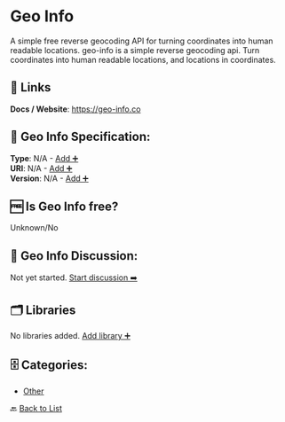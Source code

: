 # Geo Info

A simple free reverse geocoding API for turning coordinates into human readable locations. geo-info is a simple reverse geocoding api. Turn coordinates into human readable locations, and locations in coordinates.

##  🔗 Links
**Docs / Website**: https://geo-info.co

## 🧬 Geo Info Specification:
**Type**: N/A - [Add ➕](https://github.com/apis-list/apis-list/edit/main/apis/geo-info/geo-info.yaml)  
**URI**: N/A - [Add ➕](https://github.com/apis-list/apis-list/edit/main/apis/geo-info/geo-info.yaml)  
**Version**: N/A - [Add ➕](https://github.com/apis-list/apis-list/edit/main/apis/geo-info/geo-info.yaml)

## 🆓 Is Geo Info free?
 Unknown/No 

## 💬 Geo Info Discussion:
Not yet started. [Start discussion ➡️](https://github.com/apis-list/apis-list/discussions/new)

## 🗂️ Libraries

No libraries added. [Add library ➕](https://github.com/apis-list/apis-list/edit/main/apis/geo-info/geo-info.yaml)    


## 🗄️ Categories:
- [Other](https://github.com/apis-list/apis-list#other-)

🔙  [Back to List](https://github.com/apis-list/apis-list)
